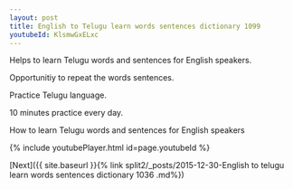 ```yaml
---
layout: post
title: English to Telugu learn words sentences dictionary 1099 
youtubeId: KlsmwGxELxc
---
```

 
 
Helps to learn Telugu words and sentences for English speakers.

Opportunitiy to repeat the words sentences. 

Practice Telugu language. 
 
10 minutes practice every day. 
 
How to learn Telugu words and sentences for English speakers 
 
{% include youtubePlayer.html id=page.youtubeId %}
 
 
[Next]({{ site.baseurl }}{% link  split2/_posts/2015-12-30-English to telugu learn words sentences dictionary 1036 .md%})
 
